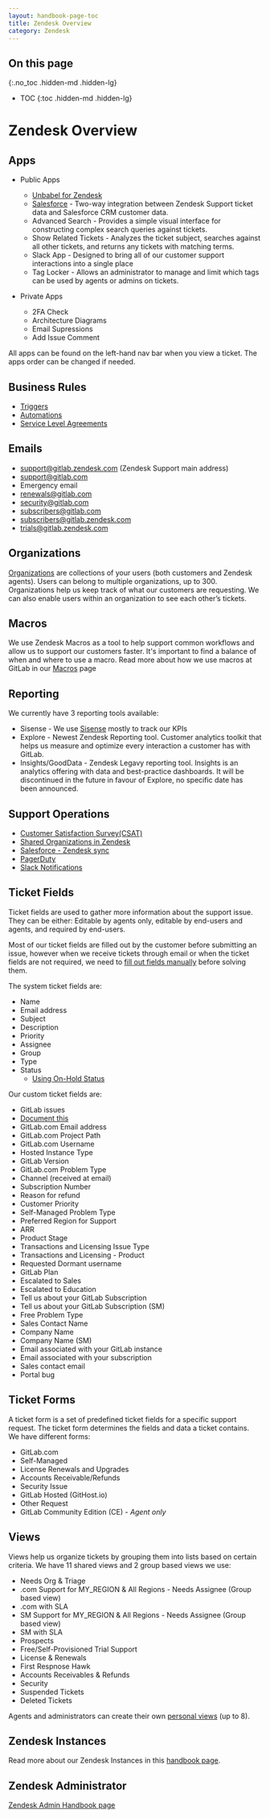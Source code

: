 ```yaml
---
layout: handbook-page-toc
title: Zendesk Overview
category: Zendesk
---
```


## On this page
{:.no_toc .hidden-md .hidden-lg}

- TOC
{:toc .hidden-md .hidden-lg}

# Zendesk Overview

## Apps

- Public Apps

    - [Unbabel for Zendesk](https://about.gitlab.com/handbook/support/workflows/unbabel_translation_in_zendesk.html)
    - [Salesforce](https://about.gitlab.com/handbook/support/support-ops/#salesforce---zendesk-sync) - Two-way integration between Zendesk Support ticket data and Salesforce CRM customer data.
    - Advanced Search - Provides a simple visual interface for constructing complex search queries against tickets.
    - Show Related Tickets - Analyzes the ticket subject, searches against all other tickets, and returns any tickets with matching terms.
    - Slack App - Designed to bring all of our customer support interactions into a single place
    - Tag Locker - Allows an administrator to manage and limit which tags can be used by agents or admins on tickets.
- Private Apps
    - 2FA Check
    - Architecture Diagrams
    - Email Supressions
    - Add Issue Comment

All apps can be found on the left-hand nav bar when you view a ticket. The apps order can be changed if needed.

## Business Rules

- [Triggers](/handbook/support/workflows/zendesk-triggers.html)
- [Automations](/handbook/support/workflows/zendesk-automations.html)
- [Service Level Agreements](/handbook/support/workflows/zendesk_admin.html#service-level-agreements)


## Emails

- support@gitlab.zendesk.com (Zendesk Support main address)
- support@gitlab.com
- Emergency email
- renewals@gitlab.com
- security@gitlab.com
- subscribers@gitlab.com
- subscribers@gitlab.zendesk.com
- trials@gitlab.zendesk.com

## Organizations

[Organizations](handbook/support/workflows/zendesk_organizations_and_users_overview.html) are collections of your users (both customers and Zendesk agents). Users can belong to multiple organizations, up to 300. Organizations help us keep track of what our customers are requesting. We can also enable users within an organization to see each other’s tickets.

## Macros

We use Zendesk Macros as a tool to help support common workflows and allow us to support our customers faster. It's important to find a balance of when and where to use a macro. Read more about how we use macros at GitLab in our [Macros](https://about.gitlab.com/handbook/support/workflows/macros.html) page

## Reporting

We currently have 3 reporting tools available:

- Sisense - We use [Sisense](/handbook/business-ops/data-team/periscope/) mostly to track our KPIs
- Explore - Newest Zendesk Reporting tool. Customer analytics toolkit that helps us measure and optimize every interaction a customer has with GitLab.
- Insights/GoodData - Zendesk Legavy reporting tool. Insights is an analytics offering with data and best-practice dashboards. It will be discontinued in the future in favour of Explore, no specific date has been announced.

## Support Operations
- [Customer Satisfaction Survey(CSAT)](https://about.gitlab.com/handbook/support/support-ops/#customer-satisfaction-survey-csat)
- [Shared Organizations in Zendesk](/handbook/support/support-ops/#shared-organizations-in-zendesk)
- [Salesforce - Zendesk sync](/handbook/support/support-ops/#salesforce---zendesk-sync)
- [PagerDuty](/handbook/support/support-ops/#pagerduty)
- [Slack Notifications](https://about.gitlab.com/handbook/support/support-ops/#slack-notifications)

## Ticket Fields

Ticket fields are used to gather more information about the support issue. They can be either: Editable by agents only, editable by end-users and agents, and required by end-users.

Most of our ticket fields are filled out by the customer before submitting an issue, however when we receive tickets through email or when the ticket fields are not required, we need to [fill out fields manually](https://about.gitlab.com/handbook/support/workflows/working-on-tickets.html#filling-out-fields-on-tickets) before solving them.

The system ticket fields are:

- Name
- Email address
- Subject
- Description
- Priority
- Assignee
- Group
- Type
- Status
    - [Using On-Hold Status](/handbook/support/workflows/working-on-tickets.html#using-on-hold-status)

Our custom ticket fields are:

- GitLab issues
- [Document this](/handbook/support/onboarding/#document-it)
- GitLab.com Email address
- GitLab.com Project Path
- GitLab.com Username
- Hosted Instance Type
- GitLab Version
- GitLab.com Problem Type
- Channel (received at email)
- Subscription Number
- Reason for refund
- Customer Priority
- Self-Managed Problem Type
- Preferred Region for Support
- ARR
- Product Stage
- Transactions and Licensing Issue Type
- Transactions and Licensing - Product
- Requested Dormant username
- GitLab Plan
- Escalated to Sales
- Escalated to Education
- Tell us about your GitLab Subscription
- Tell us about your GitLab Subscription (SM)
- Free Problem Type
- Sales Contact Name
- Company Name
- Company Name (SM)
- Email associated with your GitLab instance
- Email associated with your subscription
- Sales contact email
- Portal bug

## Ticket Forms

A ticket form is a set of predefined ticket fields for a specific support request. The ticket form determines the fields and data a ticket contains. We have different forms:

- GitLab.com
- Self-Managed
- License Renewals and Upgrades
- Accounts Receivable/Refunds
- Security Issue
- GitLab Hosted (GitHost.io)
- Other Request
- GitLab Community Edition (CE) - *Agent only*

## Views

Views help us organize tickets by grouping them into lists based on certain
criteria. We have 11 shared views and 2 group based views we use:

* Needs Org & Triage
* .com Support for MY_REGION & All Regions - Needs Assignee (Group based view)
* .com with SLA
* SM Support for MY_REGION & All Regions - Needs Assignee (Group based view)
* SM with SLA
* Prospects
* Free/Self-Provisioned Trial Support
* License & Renewals
* First Respnose Hawk
* Accounts Receivables & Refunds
* Security
* Suspended Tickets
* Deleted Tickets

Agents and administrators can create their own [personal views](https://support.zendesk.com/hc/en-us/articles/203690806-Creating-views-to-manage-ticket-workflow#topic_vcr_xfp_ec) (up to 8).

## Zendesk Instances

Read more about our Zendesk Instances in this [handbook page](/handbook/support/workflows/zendesk-instances.html).

## Zendesk Administrator

[Zendesk Admin Handbook page](/handbook/support/workflows/zendesk_admin.html)
